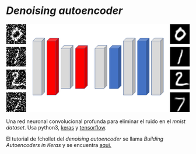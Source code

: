 # *Denoising autoencoder*

![Denoising_demo](./assets/demo_denoising_autencoder.png)

Una red neuronal convolucional profunda para eliminar el ruido en el *mnist dataset*. Usa python3, [keras](https://keras.io/) y [tensorflow](https://www.tensorflow.org/).

El tutorial de fchollet del *denoising autoencoder* se llama *Building Autoencoders in Keras* y se encuentra [aqui.](https://blog.keras.io/building-autoencoders-in-keras.html)
